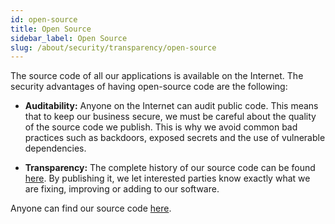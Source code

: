 ```yaml
---
id: open-source
title: Open Source
sidebar_label: Open Source
slug: /about/security/transparency/open-source
---
```


The source code of all our applications is available
on the Internet.
The security advantages
of having open-source code
are the following:

- **Auditability:** Anyone on the Internet can audit public code.
  This means that to keep our business secure,
  we must be careful
  about the quality of the source code we publish.
  This is why we avoid common bad practices
  such as backdoors,
  exposed secrets
  and the use of vulnerable dependencies.

- **Transparency:** The complete history of our source code
  can be found
  [here](https://gitlab.com/fluidattacks/product/-/commits/master).
  By publishing it,
  we let interested parties know exactly
  what we are fixing,
  improving or adding to our software.

Anyone can find our source code
[here](https://gitlab.com/fluidattacks).
